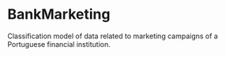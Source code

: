 # BankMarketing
Classification model of data related to marketing campaigns of a Portuguese financial institution.
